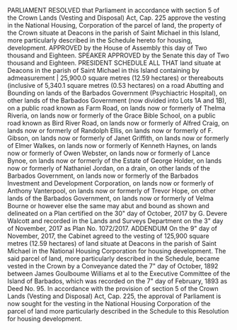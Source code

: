 PARLIAMENT
RESOLVED that Parliament in accordance with section 5 of the Crown Lands (Vesting and Disposal) Act, Cap. 225 approve the vesting in the National Housing, Corporation of the parcel of land, the property of the Crown situate at Deacons in the parish of Saint Michael in this Island, more particularly described in the Schedule hereto for housing, development.
APPROVED by the House of Assembly this
day of
Two thousand and Eighteen.
SPEAKER
APPROVED by the Senate this
day of
Two thousand and Eighteen.
PRESIDENT
SCHEDULE
ALL THAT land situate at Deacons in the parish of Saint Michael in this Island
containing by admeasurement | 25,900.0 square metres (12.59 hectares) or thereabouts (inclusive of 5,340.1 square metres (0.53 hectares) on a road Abutting and Bounding on lands of the Barbados Government (Psychiactric Hospital), on other lands of the Barbados Government (now divided into Lots 1A and 1B), on a public road known as Farm Road, on lands now or formerly of Thelma Riveria, on lands now or formerly of the Grace Bible School, on a public road known as Bird River Road, on lands now or formerly of Alfred Craig, on lands now or formerly of Randolph Ellis, on lands now or formerly of F. Gibson, on lands now or formerly of Janet Griffith, on lands now or formerly of Elmer Walkes, on lands now or formerly of Kenneth Haynes, on lands now or formerly of Owen Webster, on lands now or formerly of Lance Bynoe, on lands now or formerly of the Estate of George Holder, on lands now or formerly of Nathaniel Jordan, on a drain, on other lands of the Barbados Government, on lands now or formerly of the Barbados Investment and Development Corporation, on lands now or formerly of Anthony Vanterpool, on lands now or formerly of Trevor Hope, on other lands of the Barbados Government, on lands now or formerly of Velma Bourne or however else the same may abut and bound as shown and delineated on a Plan certified on the 30" day of October, 2017 by G. Devere Walcott and recorded in the Lands and Surveys Department on the 3" day of November, 2017 as Plan No. 1072/2017.
ADDENDUM
On the 9" day of November, 2017, the Cabinet agreed to the vesting of 125,900 square metres (12.59 hectares) of land situate at Deacons in the parish of Saint Michael in the National Housing Corporation for housing development.
The said parcel of land, more particularly described in the Schedule, became vested in the Crown by a Conveyance dated the 7" day of October, 1892 between James Goulboume Williams et al to the Executive Committee of the Island of Barbados, which was recorded on the 7" day of February, 1893 as Deed No. 95.
In accordance with the provision of section 5 of the Crown Lands (Vesting and Disposal) Act, Cap. 225, the approval of Parliament is now sought for the vesting in the National Housing Corporation of the parcel of land more particularly described in the Schedule to this Resolution for housing development.
